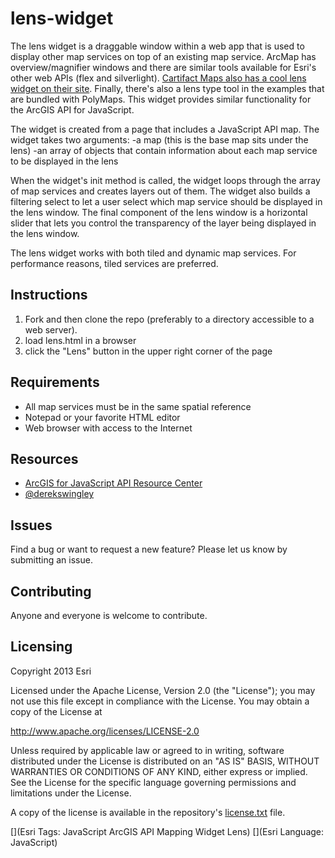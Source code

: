 # lens-widget

The lens widget is a draggable window within a web app that is used to display other map services on top of an existing map service. ArcMap has overview/magnifier windows and there are similar tools available for Esri's other web APIs (flex and silverlight). [Cartifact Maps also has a cool lens widget on their site](http://maps.cartifact.com/lany/). Finally, there's also a lens type tool in the examples that are bundled with PolyMaps. This widget provides similar functionality for the ArcGIS API for JavaScript.

The widget is created from a page that includes a JavaScript API map. The widget takes two arguments:
-a map (this is the base map sits under the lens)
-an array of objects that contain information about each map service to be displayed in the lens 

When the widget's init method is called, the widget loops through the array of map services and creates layers out of them. The widget also builds a filtering select to let a user select which map service should be displayed in the lens window. The final component of the lens window is a horizontal slider that lets you control the transparency of the layer being displayed in the lens window.

The lens widget works with both tiled and dynamic map services. For performance reasons, tiled services are preferred.

## Instructions

1. Fork and then clone the repo (preferably to a directory accessible to a web server). 
2. load lens.html in a browser
3. click the "Lens" button in the upper right corner of the page

## Requirements

* All map services must be in the same spatial reference
* Notepad or your favorite HTML editor
* Web browser with access to the Internet

## Resources

* [ArcGIS for JavaScript API Resource Center](http://esriurl.com/js)
* [@derekswingley](http://twitter.com/derekswingley)

## Issues

Find a bug or want to request a new feature?  Please let us know by submitting an issue.

## Contributing

Anyone and everyone is welcome to contribute. 

## Licensing
Copyright 2013 Esri

Licensed under the Apache License, Version 2.0 (the "License");
you may not use this file except in compliance with the License.
You may obtain a copy of the License at

   http://www.apache.org/licenses/LICENSE-2.0

Unless required by applicable law or agreed to in writing, software
distributed under the License is distributed on an "AS IS" BASIS,
WITHOUT WARRANTIES OR CONDITIONS OF ANY KIND, either express or implied.
See the License for the specific language governing permissions and
limitations under the License.

A copy of the license is available in the repository's [license.txt]( https://raw.github.com/Esri/quickstart-map-js/master/license.txt) file.

[](Esri Tags: JavaScript ArcGIS API Mapping Widget Lens)
[](Esri Language: JavaScript)​
